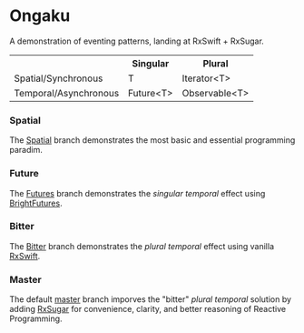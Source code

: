 # Ongaku

A demonstration of eventing patterns, landing at RxSwift + RxSugar.

<table>
   <th></th><th>Singular</th><th>Plural</th>
   <tr>
      <td>Spatial/Synchronous</td>
      <td>T</td>
      <td>Iterator&lt;T&gt;</td>
   </tr>
   <tr>
      <td>Temporal/Asynchronous</td>
      <td>Future&lt;T&gt;</td>
      <td>Observable&lt;T&gt;</td>
   </tr>
</table>

### Spatial

The [Spatial](https://github.com/marksands/Ongaku/tree/Spatial) branch demonstrates the most basic and essential programming paradim.

### Future

The [Futures](https://github.com/marksands/Ongaku/tree/Futures) branch demonstrates the _singular temporal_ effect using [BrightFutures](https://github.com/Thomvis/BrightFutures).

### Bitter

The [Bitter](https://github.com/marksands/Ongaku/tree/bitter) branch demonstrates the _plural temporal_ effect using vanilla [RxSwift](https://github.com/ReactiveX/RxSwift).

### Master

The default [master](https://github.com/marksands/Ongaku/) branch imporves the "bitter" _plural temporal_ solution by adding [RxSugar](https://github.com/RxSugar/RxSugar) for convenience, clarity, and better reasoning of Reactive Programming.
